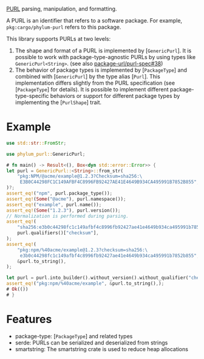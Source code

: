 [PURL] parsing, manipulation, and formatting.

A PURL is an identifier that refers to a software package. For example,
`pkg:cargo/phylum-purl` refers to this package.

This library supports PURLs at two levels:

1. The shape and format of a PURL is implemented by [`GenericPurl`]. It is possible to work with package-type-agnostic PURLs by using types like `GenericPurl<String>`. (see also [package-url/purl-spec#38])
2. The behavior of package types is implemented by [`PackageType`] and combined with [`GenericPurl`] by the type alias [`Purl`]. This implementation differs slightly from the PURL specification (see [`PackageType`] for details). It is possible to implement different package-type-specific behaviors or support for different package types by implementing the [`PurlShape`] trait.

[PURL]: https://github.com/package-url/purl-spec
[package-url/purl-spec#38]: https://github.com/package-url/purl-spec/issues/38

# Example

```rust
use std::str::FromStr;

use phylum_purl::GenericPurl;

# fn main() -> Result<(), Box<dyn std::error::Error>> {
let purl = GenericPurl::<String>::from_str(
    "pkg:NPM/@acme/example@1.2.3?Checksum=sha256:\
     E3B0C44298FC1C149AFBF4C8996FB92427AE41E4649B934CA495991B7852B855",
)?;
assert_eq!("npm", purl.package_type());
assert_eq!(Some("@acme"), purl.namespace());
assert_eq!("example", purl.name());
assert_eq!(Some("1.2.3"), purl.version());
// Normalization is performed during parsing.
assert_eq!(
    "sha256:e3b0c44298fc1c149afbf4c8996fb92427ae41e4649b934ca495991b7852b855",
    purl.qualifiers()["checksum"],
);
assert_eq!(
    "pkg:npm/%40acme/example@1.2.3?checksum=sha256:\
     e3b0c44298fc1c149afbf4c8996fb92427ae41e4649b934ca495991b7852b855",
    &purl.to_string(),
);

let purl = purl.into_builder().without_version().without_qualifier("checksum").build()?;
assert_eq!("pkg:npm/%40acme/example", &purl.to_string(),);
# Ok(())
# }
```

# Features

- package-type: [`PackageType`] and related types
- serde: PURLs can be serialized and deserialized from strings
- smartstring: The smartstring crate is used to reduce heap allocations
